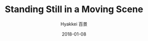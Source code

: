 ---
title: "Standing Still in a Moving Scene"
subtitle: "Hyakkei 百景"
customForwardUrl: "https://www.youtube.com/watch?v=yNFWVRiYuPE"
displayImg: "https://img.youtube.com/vi/yNFWVRiYuPE/0.jpg"
date: "2018-01-08"
newTab: true 
---